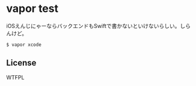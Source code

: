 # vapor test

iOSえんじにゃーならバックエンドもSwiftで書かないといけないらしい。しらんけど。

```
$ vapor xcode
```

## License

WTFPL
